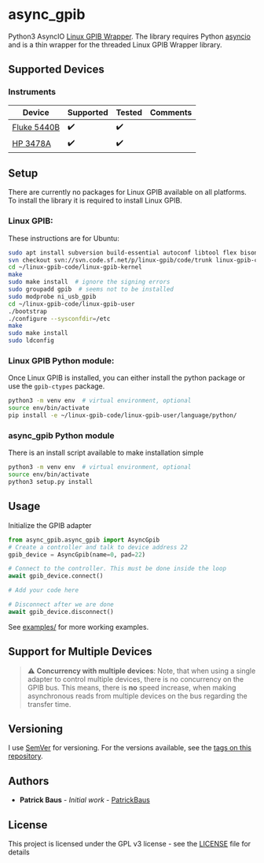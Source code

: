 # async_gpib
Python3 AsyncIO [Linux GPIB Wrapper](https://linux-gpib.sourceforge.io/). The library requires Python [asyncio](https://docs.python.org/3/library/asyncio.html) and is a thin wrapper for the threaded Linux GPIB Wrapper library.

## Supported Devices

### Instruments
|Device|Supported|Tested|Comments|
|--|--|--|--|
|[Fluke 5440B](https://github.com/PatrickBaus/pyAsyncFluke5440B)|:heavy_check_mark:|:heavy_check_mark:|  |
|[HP 3478A](https://github.com/PatrickBaus/pyAsyncHP3478A)|:heavy_check_mark:|:heavy_check_mark:|  |

## Setup
There are currently no packages for Linux GPIB available on all platforms. To install the library it is required to install Linux GPIB.

### Linux GPIB:
These instructions are for Ubuntu:
```bash
sudo apt install subversion build-essential autoconf libtool flex bison python3-dev
svn checkout svn://svn.code.sf.net/p/linux-gpib/code/trunk linux-gpib-code
cd ~/linux-gpib-code/linux-gpib-kernel
make
sudo make install  # ignore the signing errors
sudo groupadd gpib  # seems not to be installed
sudo modprobe ni_usb_gpib
cd ~/linux-gpib-code/linux-gpib-user
./bootstrap
./configure --sysconfdir=/etc
make
sudo make install
sudo ldconfig
```

### Linux GPIB Python module:
Once Linux GPIB is installed, you can either install the python package or use the `gpib-ctypes` package.
```bash
python3 -m venv env  # virtual environment, optional
source env/bin/activate
pip install -e ~/linux-gpib-code/linux-gpib-user/language/python/
```

### async_gpib Python module
There is an install script available to make installation simple
```bash
python3 -m venv env  # virtual environment, optional
source env/bin/activate
python3 setup.py install
```

## Usage
Initialize the GPIB adapter
```python
from async_gpib.async_gpib import AsyncGpib
# Create a controller and talk to device address 22
gpib_device = AsyncGpib(name=0, pad=22)

# Connect to the controller. This must be done inside the loop
await gpib_device.connect()

# Add your code here

# Disconnect after we are done
await gpib_device.disconnect()
```
See [examples/](examples/) for more working examples.

## Support for Multiple Devices
> :warning: **Concurrency with multiple devices**: Note, that when using a single adapter to control multiple devices, there is no concurrency on the GPIB bus. This means, there is **no** speed increase, when making asynchronous reads from multiple devices on the bus regarding the transfer time.

## Versioning

I use [SemVer](http://semver.org/) for versioning. For the versions available, see the [tags on this repository](https://github.com/PatrickBaus/pyAsyncPrologix/tags). 

## Authors

* **Patrick Baus** - *Initial work* - [PatrickBaus](https://github.com/PatrickBaus)

## License


This project is licensed under the GPL v3 license - see the [LICENSE](LICENSE) file for details

